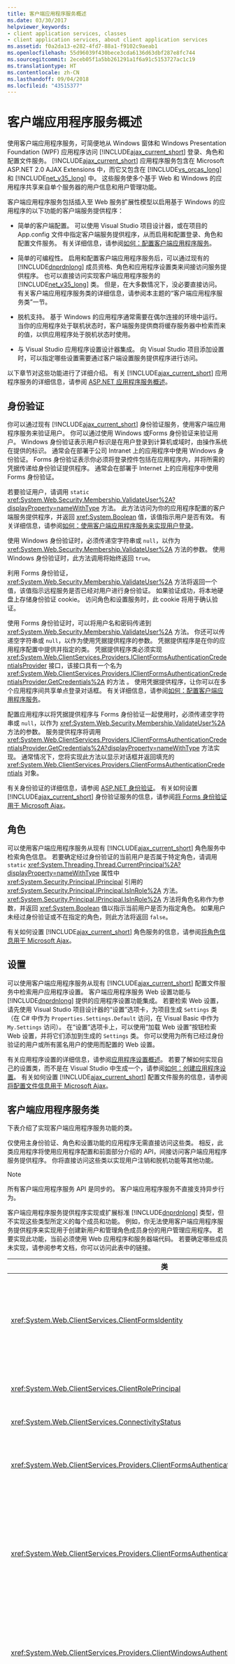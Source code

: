 ```yaml
---
title: 客户端应用程序服务概述
ms.date: 03/30/2017
helpviewer_keywords:
- client application services, classes
- client application services, about client application services
ms.assetid: f0a2da13-e282-4fd7-88a1-f9102c9aeab1
ms.openlocfilehash: 55d96039f430bece3cda6136d63dbf287e8fc744
ms.sourcegitcommit: 2eceb05f1a5bb261291a1f6a91c5153727ac1c19
ms.translationtype: HT
ms.contentlocale: zh-CN
ms.lasthandoff: 09/04/2018
ms.locfileid: "43515377"
---
```

# <a name="client-application-services-overview"></a>客户端应用程序服务概述
使用客户端应用程序服务，可简便地从 Windows 窗体和 Windows Presentation Foundation (WPF) 应用程序访问 [!INCLUDE[ajax_current_short](../../../includes/ajax-current-short-md.md)] 登录、角色和配置文件服务。 [!INCLUDE[ajax_current_short](../../../includes/ajax-current-short-md.md)] 应用程序服务包含在 Microsoft ASP.NET 2.0 AJAX Extensions 中，而它又包含在 [!INCLUDE[vs_orcas_long](../../../includes/vs-orcas-long-md.md)] 和 [!INCLUDE[net_v35_long](../../../includes/net-v35-long-md.md)] 中。 这些服务使多个基于 Web 和 Windows 的应用程序共享来自单个服务器的用户信息和用户管理功能。  
  
 客户端应用程序服务包括插入至 Web 服务扩展性模型以启用基于 Windows 的应用程序的以下功能的客户端服务提供程序：  
  
-   简单的客户端配置。 可以使用 Visual Studio 项目设计器，或在项目的 App.config 文件中指定客户端服务提供程序，从而启用和配置登录、角色和配置文件服务。 有关详细信息，请参阅[如何：配置客户端应用程序服务](../../../docs/framework/common-client-technologies/how-to-configure-client-application-services.md)。  
  
-   简单的可编程性。 启用和配置客户端应用程序服务后，可以通过现有的 [!INCLUDE[dnprdnlong](../../../includes/dnprdnlong-md.md)] 成员资格、角色和应用程序设置类来间接访问服务提供程序。 也可以直接访问实现客户端应用程序服务的 [!INCLUDE[net_v35_long](../../../includes/net-v35-long-md.md)] 类。 但是，在大多数情况下，没必要直接访问。 有关客户端应用程序服务类的详细信息，请参阅本主题的“客户端应用程序服务类”一节。  
  
-   脱机支持。 基于 Windows 的应用程序通常需要在偶尔连接的环境中运行。 当你的应用程序处于联机状态时，客户端服务提供商将缓存服务器中检索而来的值，以供应用程序处于脱机状态时使用。  
  
-   与 Visual Studio 应用程序设置设计器集成。 向 Visual Studio 项目添加设置时，可以指定哪些设置需要通过客户端设置服务提供程序进行访问。  
  
 以下章节对这些功能进行了详细介绍。 有关 [!INCLUDE[ajax_current_short](../../../includes/ajax-current-short-md.md)] 应用程序服务的详细信息，请参阅 [ASP.NET 应用程序服务概述](https://msdn.microsoft.com/library/1162e529-0d70-44b2-b3ab-83e60c695013)。  
  
## <a name="authentication"></a>身份验证  
 你可以通过现有 [!INCLUDE[ajax_current_short](../../../includes/ajax-current-short-md.md)] 身份验证服务，使用客户端应用程序服务来验证用户。 你可以通过使用 Windows 或Forms 身份验证来验证用户。 Windows 身份验证表示用户标识是在用户登录到计算机或域时，由操作系统在提供的标识。 通常会在部署于公司 Intranet 上的应用程序中使用 Windows 身份验证。 Forms 身份验证表示你必须将登录控件包括在应用程序内，并将所需的凭据传递给身份验证提供程序。 通常会在部署于 Internet 上的应用程序中使用 Forms 身份验证。  
  
 若要验证用户，请调用 `static` <xref:System.Web.Security.Membership.ValidateUser%2A?displayProperty=nameWithType> 方法。 此方法访问为你的应用程序配置的客户端服务提供程序，并返回 <xref:System.Boolean> 值，该值指示用户是否有效。 有关详细信息，请参阅[如何：使用客户端应用程序服务来实现用户登录](../../../docs/framework/common-client-technologies/how-to-implement-user-login-with-client-application-services.md)。  
  
 使用 Windows 身份验证时，必须传递空字符串或 `null`，以作为 <xref:System.Web.Security.Membership.ValidateUser%2A> 方法的参数。 使用 Windows 身份验证时，此方法调用将始终返回 `true`。  
  
 利用 Forms 身份验证，<xref:System.Web.Security.Membership.ValidateUser%2A> 方法将返回一个值，该值指示远程服务是否已经对用户进行身份验证。 如果验证成功，将本地硬盘上存储身份验证 cookie。 访问角色和设置服务时，此 cookie 将用于确认验证。  
  
 使用 Forms 身份验证时，可以将用户名和密码传递到 <xref:System.Web.Security.Membership.ValidateUser%2A> 方法。 你还可以传递空字符串或 `null`，以作为使用凭据提供程序的参数。 凭据提供程序是在你的应用程序配置中提供并指定的类。 凭据提供程序类必须实现 <xref:System.Web.ClientServices.Providers.IClientFormsAuthenticationCredentialsProvider> 接口，该接口具有一个名为 <xref:System.Web.ClientServices.Providers.IClientFormsAuthenticationCredentialsProvider.GetCredentials%2A> 的方法 。 使用凭据提供程序，让你可以在多个应用程序间共享单点登录对话框。 有关详细信息，请参阅[如何：配置客户端应用程序服务](../../../docs/framework/common-client-technologies/how-to-configure-client-application-services.md)。  
  
 配置应用程序以将凭据提供程序与 Forms 身份验证一起使用时，必须传递空字符串或 `null`，以作为 <xref:System.Web.Security.Membership.ValidateUser%2A> 方法的参数。 服务提供程序将调用 <xref:System.Web.ClientServices.Providers.IClientFormsAuthenticationCredentialsProvider.GetCredentials%2A?displayProperty=nameWithType> 方法实现。 通常情况下，您将实现此方法以显示对话框并返回填充的 <xref:System.Web.ClientServices.Providers.ClientFormsAuthenticationCredentials> 对象。  
  
 有关身份验证的详细信息，请参阅 [ASP.NET 身份验证](https://msdn.microsoft.com/library/fc10b0ef-4ce4-4a7f-9174-886325221ee1)。 有关如何设置 [!INCLUDE[ajax_current_short](../../../includes/ajax-current-short-md.md)] 身份验证服务的信息，请参阅[将 Forms 身份验证用于 Microsoft Ajax](https://msdn.microsoft.com/library/c50f7dc5-323c-4c63-b4f3-96edfc1e815e)。  
  
## <a name="roles"></a>角色  
 可以使用客户端应用程序服务从现有 [!INCLUDE[ajax_current_short](../../../includes/ajax-current-short-md.md)] 角色服务中检索角色信息。 若要确定经过身份验证的当前用户是否属于特定角色，请调用 `static` <xref:System.Threading.Thread.CurrentPrincipal%2A?displayProperty=nameWithType> 属性中 <xref:System.Security.Principal.IPrincipal> 引用的 <xref:System.Security.Principal.IPrincipal.IsInRole%2A> 方法。 <xref:System.Security.Principal.IPrincipal.IsInRole%2A> 方法将角色名称作为参数，并返回 <xref:System.Boolean> 值以指示当前用户是否为指定角色。 如果用户未经过身份验证或不在指定的角色，则此方法将返回 `false`。  
  
 有关如何设置 [!INCLUDE[ajax_current_short](../../../includes/ajax-current-short-md.md)] 角色服务的信息，请参阅[将角色信息用于 Microsoft Ajax](https://msdn.microsoft.com/library/280f6ad9-ba1a-4fc9-b0cc-22e39e54a82d)。  
  
## <a name="settings"></a>设置  
 可以使用客户端应用程序服务从现有 [!INCLUDE[ajax_current_short](../../../includes/ajax-current-short-md.md)] 配置文件服务中检索用户应用程序设置。 客户端应用程序服务 Web 设置功能与 [!INCLUDE[dnprdnlong](../../../includes/dnprdnlong-md.md)] 提供的应用程序设置功能集成。 若要检索 Web 设置，请先使用 Visual Studio 项目设计器的“设置”选项卡，为项目生成 `Settings` 类（在 C# 中作为 `Properties.Settings.Default` 访问，在 Visual Basic 中作为 `My.Settings` 访问）。 在“设置”选项卡上，可以使用“加载 Web 设置”按钮检索 Web 设置，并将它们添加到生成的 `Settings` 类。 你可以使用为所有已经过身份验证的用户或所有匿名用户的使用而配置的 Web 设置。  
  
 有关应用程序设置的详细信息，请参阅[应用程序设置概述](../../../docs/framework/winforms/advanced/application-settings-overview.md)。 若要了解如何实现自己的设置类，而不是在 Visual Studio 中生成一个，请参阅[如何：创建应用程序设置](../../../docs/framework/winforms/advanced/how-to-create-application-settings.md)。 有关如何设置 [!INCLUDE[ajax_current_short](../../../includes/ajax-current-short-md.md)] 配置文件服务的信息，请参阅[将配置文件信息用于 Microsoft Ajax](https://msdn.microsoft.com/library/91239ae6-d01c-4f4e-a433-eb9040dbed61)。  
  
## <a name="client-application-services-classes"></a>客户端应用程序服务类  
 下表介绍了实现客户端应用程序服务功能的类。  
  
 仅使用主身份验证、角色和设置功能的应用程序无需直接访问这些类。 相反，此类应用程序将使用应用程序配置和前面部分介绍的 API，间接访问客户端应用程序服务提供程序。 你将直接访问这些类以实现用户注销和脱机功能等其他功能。  
  
> [!NOTE]
>  所有客户端应用程序服务 API 是同步的。 客户端应用程序服务不直接支持异步行为。  
  
 客户端应用程序服务提供程序实现或扩展标准 [!INCLUDE[dnprdnlong](../../../includes/dnprdnlong-md.md)] 类型，但不实现这些类型所定义的每个成员和功能。 例如，你无法使用客户端应用程序服务提供程序来实现用于创建新用户和管理角色成员身份的用户管理应用程序。 若要实现此功能，当前必须使用 Web 应用程序和服务器端代码。 若要确定哪些成员未实现，请参阅参考文档，你可以访问此表中的链接。  
  
|类|描述|  
|-----------|-----------------|  
|<xref:System.Web.ClientServices.ClientFormsIdentity>|此类管理用于 Forms 身份验证的用户标识和身份验证 cookie。<br /><br /> 直接访问此类的主要目的是调用 <xref:System.Web.ClientServices.ClientFormsIdentity.RevalidateUser%2A> 方法，该方法以无提示方式重新验证用户（例如，从脱机切换到联机模式时）。<br /><br /> 使用 Forms 身份验证对用户进行身份验证后，你可以通过经 `static` <xref:System.Threading.Thread.CurrentPrincipal%2A?displayProperty=nameWithType> 属性检索的 <xref:System.Security.Principal.IPrincipal> 引用的 <xref:System.Security.Principal.IPrincipal.Identity%2A> 属性来检索此类的实例。|  
|<xref:System.Web.ClientServices.ClientRolePrincipal>|此类管理用户角色。<br /><br /> 此类不包含任何不能间接访问的成员。 但是，对用户进行身份验证后，你可以通过 `static` <xref:System.Threading.Thread.CurrentPrincipal%2A?displayProperty=nameWithType> 属性访问此类的实例。|  
|<xref:System.Web.ClientServices.ConnectivityStatus>|此类提供用于将应用程序切换到脱机模式的 `static` <xref:System.Web.ClientServices.ConnectivityStatus.IsOffline%2A> 属性。|  
|<xref:System.Web.ClientServices.Providers.ClientFormsAuthenticationCredentials>|此类表示用户凭据。<br /><br /> 实现 <xref:System.Web.ClientServices.Providers.IClientFormsAuthenticationCredentialsProvider> 接口时，你只能将此类用作 <xref:System.Web.ClientServices.Providers.IClientFormsAuthenticationCredentialsProvider.GetCredentials%2A> 方法的返回值类型。|  
|<xref:System.Web.ClientServices.Providers.ClientFormsAuthenticationMembershipProvider>|此类管理 Forms 身份验证的远程身份验证服务的访问。<br /><br /> 直接访问此类的主要目的是使用他的 <xref:System.Web.ClientServices.Providers.ClientFormsAuthenticationMembershipProvider.Logout%2A> 和 <xref:System.Web.ClientServices.Providers.ClientFormsAuthenticationMembershipProvider.UserValidated> 成员，它们未能由基类 <xref:System.Web.Security.MembershipProvider> 实现。 你还可以使用 <xref:System.Web.ClientServices.Providers.ClientFormsAuthenticationMembershipProvider.ServiceUri%2A> 属性，以编程方式设置服务位置。<br /><br /> 你可以通过 `static` <xref:System.Web.Security.Membership.Provider%2A?displayProperty=nameWithType> 属性检索此类的实例。|  
|<xref:System.Web.ClientServices.Providers.ClientWindowsAuthenticationMembershipProvider>|此类管理 Windows 身份验证。<br /><br /> 直接访问此类的主要目的是调用他的 <xref:System.Web.ClientServices.Providers.ClientWindowsAuthenticationMembershipProvider.Logout%2A> 方法。 注销后，Windows 仍将保留对用户的身份验证，但将不能访问远程应用程序服务。<br /><br /> 你可以通过 `static` <xref:System.Web.Security.Membership.Provider%2A?displayProperty=nameWithType> 属性检索此类的实例。|  
|<xref:System.Web.ClientServices.Providers.ClientRoleProvider>|此类管理远程角色服务访问。<br /><br /> 访问此类的主要目的是调用他的 <xref:System.Web.ClientServices.Providers.ClientRoleProvider.ResetCache%2A> 方法。 如果你的应用程序配置为使用非零角色服务缓存超时值，则这样做很有用。 有关详细信息，请参阅[如何：配置客户端应用程序服务](../../../docs/framework/common-client-technologies/how-to-configure-client-application-services.md)。 你还可以使用 <xref:System.Web.ClientServices.Providers.ClientRoleProvider.ServiceUri%2A> 属性，以编程方式设置服务位置。<br /><br /> 你可以通过 `static` <xref:System.Web.Security.Roles.Provider%2A?displayProperty=nameWithType> 属性检索此类的实例。|  
|<xref:System.Web.ClientServices.Providers.ClientSettingsProvider>|此类管理远程 Web 设置服务访问。<br /><br /> 访问此类的主要目的是处理 <xref:System.Web.ClientServices.Providers.ClientSettingsProvider.SettingsSaved> 事件。 你还可以使用 <xref:System.Web.ClientServices.Providers.ClientSettingsProvider.ServiceUri%2A> 属性，以编程方式设置服务位置。|  
|<xref:System.Web.ClientServices.Providers.IClientFormsAuthenticationCredentialsProvider>|此接口为你的应用程序提供了一个间接获取用于验证的用户凭据的方法，如本主题的身份验证部分前面的说明所述。 有关详细信息，请参阅[如何：配置客户端应用程序服务](../../../docs/framework/common-client-technologies/how-to-configure-client-application-services.md)。|  
|<xref:System.Web.ClientServices.Providers.SettingsSavedEventArgs>|此类提供在 <xref:System.Web.ClientServices.Providers.ClientSettingsProvider.SettingsSaved?displayProperty=nameWithType> 事件处理程序中使用的 <xref:System.Web.ClientServices.Providers.SettingsSavedEventArgs.FailedSettingsList%2A> 属性。|  
|<xref:System.Web.ClientServices.Providers.UserValidatedEventArgs>|此类提供在 <xref:System.Web.ClientServices.Providers.ClientFormsAuthenticationMembershipProvider.UserValidated> 事件处理程序中使用的 <xref:System.Web.ClientServices.Providers.UserValidatedEventArgs.UserName%2A> 属性。|  
  
## <a name="see-also"></a>请参阅  
 [客户端应用程序服务](../../../docs/framework/common-client-technologies/client-application-services.md)  
 [如何：配置客户端应用程序服务](../../../docs/framework/common-client-technologies/how-to-configure-client-application-services.md)  
 [如何：使用客户端应用程序服务来实现用户登录](../../../docs/framework/common-client-technologies/how-to-implement-user-login-with-client-application-services.md)  
 [演练：使用客户端应用程序服务](../../../docs/framework/common-client-technologies/walkthrough-using-client-application-services.md)  
 [应用程序设置概述](../../../docs/framework/winforms/advanced/application-settings-overview.md)  
 [ASP.NET 应用程序服务概述](https://msdn.microsoft.com/library/1162e529-0d70-44b2-b3ab-83e60c695013)  
 [将 Forms 身份验证用于 Microsoft Ajax](https://msdn.microsoft.com/library/c50f7dc5-323c-4c63-b4f3-96edfc1e815e)  
 [将角色信息用于 Microsoft Ajax](https://msdn.microsoft.com/library/280f6ad9-ba1a-4fc9-b0cc-22e39e54a82d)  
 [将配置文件信息用于 Microsoft Ajax](https://msdn.microsoft.com/library/91239ae6-d01c-4f4e-a433-eb9040dbed61)  
 [ASP.NET 身份验证](https://msdn.microsoft.com/library/fc10b0ef-4ce4-4a7f-9174-886325221ee1)  
 [使用角色管理授权](https://msdn.microsoft.com/library/01954ce4-39a2-487f-8153-a69f6f6f3195)  
 [为 SQL Server 创建和配置应用程序服务数据库](https://msdn.microsoft.com/library/ab894e83-7e2f-4af8-a116-b1bff8f815b2)
